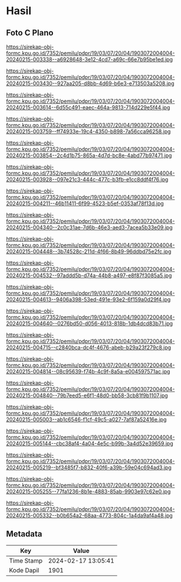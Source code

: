 # Hasil

## Foto C Plano

https://sirekap-obj-formc.kpu.go.id/7352/pemilu/pdpr/19/03/07/20/04/1903072004004-20240215-003338--a6928648-3e12-4cd7-a69c-66e7b95be1ed.jpg

https://sirekap-obj-formc.kpu.go.id/7352/pemilu/pdpr/19/03/07/20/04/1903072004004-20240215-003430--927aa205-d8bb-4d69-b6e3-e713503a5208.jpg

https://sirekap-obj-formc.kpu.go.id/7352/pemilu/pdpr/19/03/07/20/04/1903072004004-20240215-003614--6d55c491-eaec-464a-9813-714d229e5f44.jpg

https://sirekap-obj-formc.kpu.go.id/7352/pemilu/pdpr/19/03/07/20/04/1903072004004-20240215-003759--ff74933e-19c4-4350-b898-7a56cca96258.jpg

https://sirekap-obj-formc.kpu.go.id/7352/pemilu/pdpr/19/03/07/20/04/1903072004004-20240215-003854--2c4d1b75-865a-4d7d-bc8e-4abd77b97471.jpg

https://sirekap-obj-formc.kpu.go.id/7352/pemilu/pdpr/19/03/07/20/04/1903072004004-20240215-003928--097e21c3-444c-477c-b3fb-e1cc8ddf4f76.jpg

https://sirekap-obj-formc.kpu.go.id/7352/pemilu/pdpr/19/03/07/20/04/1903072004004-20240215-004211--46b11411-6f99-4523-b5ef-0353af78f13d.jpg

https://sirekap-obj-formc.kpu.go.id/7352/pemilu/pdpr/19/03/07/20/04/1903072004004-20240215-004340--2c0c31ae-7d6b-46e3-aed3-7acea5b33e09.jpg

https://sirekap-obj-formc.kpu.go.id/7352/pemilu/pdpr/19/03/07/20/04/1903072004004-20240215-004448--3b74528c-211d-4f66-8b49-96ddbd75e2fc.jpg

https://sirekap-obj-formc.kpu.go.id/7352/pemilu/pdpr/19/03/07/20/04/1903072004004-20240215-004532--97addd5b-d74a-44b8-a497-e8f87f3085a5.jpg

https://sirekap-obj-formc.kpu.go.id/7352/pemilu/pdpr/19/03/07/20/04/1903072004004-20240215-004613--9406a398-53ed-491e-93e2-6f159a0d29f4.jpg

https://sirekap-obj-formc.kpu.go.id/7352/pemilu/pdpr/19/03/07/20/04/1903072004004-20240215-004640--0276bd50-d056-4013-818b-1db4dcd83b71.jpg

https://sirekap-obj-formc.kpu.go.id/7352/pemilu/pdpr/19/03/07/20/04/1903072004004-20240215-004715--c2840bca-dc4f-4676-abeb-b29a23f279c8.jpg

https://sirekap-obj-formc.kpu.go.id/7352/pemilu/pdpr/19/03/07/20/04/1903072004004-20240215-004814--08c95639-f74b-4c9f-8a5a-e004597571ac.jpg

https://sirekap-obj-formc.kpu.go.id/7352/pemilu/pdpr/19/03/07/20/04/1903072004004-20240215-004840--79b7eed5-e6f1-48d0-bb58-3cb81f9b1107.jpg

https://sirekap-obj-formc.kpu.go.id/7352/pemilu/pdpr/19/03/07/20/04/1903072004004-20240215-005003--ab1c6546-f1cf-49c5-a027-7af87a52416e.jpg

https://sirekap-obj-formc.kpu.go.id/7352/pemilu/pdpr/19/03/07/20/04/1903072004004-20240215-005144--cbc38af4-4a04-4e5c-b99b-3a4d52e39659.jpg

https://sirekap-obj-formc.kpu.go.id/7352/pemilu/pdpr/19/03/07/20/04/1903072004004-20240215-005219--bf3485f7-b832-40f6-a39b-59e04c694ad3.jpg

https://sirekap-obj-formc.kpu.go.id/7352/pemilu/pdpr/19/03/07/20/04/1903072004004-20240215-005255--77fa1236-8b1e-4883-85ab-9903e97c62e0.jpg

https://sirekap-obj-formc.kpu.go.id/7352/pemilu/pdpr/19/03/07/20/04/1903072004004-20240215-005332--b0b654a2-68aa-4773-804c-1a4da9af4a48.jpg


## Metadata

| Key        | Value               |
| ---------- | ------------------- |
| Time Stamp | 2024-02-17 13:05:41 |
| Kode Dapil | 1901                |



